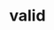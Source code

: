 # valid

<!-- TODO-START
TODO: Fill short description here.

## Type signature

TODO: Fill type signature down below.

```
any ⇒ any
```

## Examples

TODO: List at least one example down below.

```javascript
valid(); // ⇒ TODO
```

## Questions

TODO: List questions that may this function answers.
TODO-END -->
